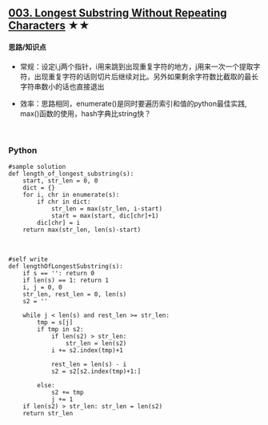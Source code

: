 ## [003. Longest Substring Without Repeating Characters][1] ★★
[1]: https://leetcode.com/problems/longest-substring-without-repeating-characters/

    
#### 思路/知识点
- 常规：设定i,j两个指针，i用来跳到出现重复字符的地方，j用来一次一个提取字符，出现重复字符的话则切片后继续对比。另外如果剩余字符数比截取的最长字符串数小的话也直接退出
- 效率：思路相同，enumerate()是同时要遍历索引和值的python最佳实践, max()函数的使用，hash字典比string快？

  <br />  
### Python
    #sample solution
    def length_of_longest_substring(s):
        start, str_len = 0, 0
        dict = {}
        for i, chr in enumerate(s):
            if chr in dict:
                str_len = max(str_len, i-start)
                start = max(start, dic[chr]+1)
            dic[chr] = i
        return max(str_len, len(s)-start)

  <br />  

    #self write
    def lengthOfLongestSubstring(s):
        if s == '': return 0
        if len(s) == 1: return 1
        i, j = 0, 0
        str_len, rest_len = 0, len(s)
        s2 = ''
        
        while j < len(s) and rest_len >= str_len:
            tmp = s[j]
            if tmp in s2:
                if len(s2) > str_len:
                    str_len = len(s2)     
                i += s2.index(tmp)+1
                
                rest_len = len(s) - i
                s2 = s2[s2.index(tmp)+1:]
                
            else:
                s2 += tmp
                j += 1
        if len(s2) > str_len: str_len = len(s2)         
        return str_len


